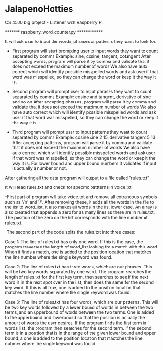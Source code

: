 # JalapenoHotties
CS 4500 big project - Listener with Raspberry Pi


*******     raspberry_word_counter.py     ************

It will ask user to input the words, phrases or patterns they want to look for.
- First program will start prompting user to input words they want to count separated by comma
    Example: sine, cosine, tangent, cotangent
  After accepting words, program will parse it by comma and validate that it does not exceed the maximum number of words
  We also have auto correct which will identify possible misspelled words and ask user if that word was misspelled, so they
  can change the word or keep it the way it is.
  
- Second program will prompt user to input phrases they want to count separated by comma
    Example: cosine and tangent, derivative of sine and so on
  After accepting phrases, program will parse it by comma and validate that it does not exceed the maximum number of words
  We also have auto correct which will identify possible misspelled words and ask user if that word was misspelled, so they
  can change the word or keep it the way it is.
  
- Third program will prompt user to input patterns they want to count separated by comma
    Example: cosine sine 2 15, derivative tangent 5 13
  After accepting patterns, program will parse it by comma and validate that it does not exceed the maximum number of words
  We also have auto correct which will identify possible misspelled words and ask user if that word was misspelled, so they
  can change the word or keep it the way it is.
  For lower bound and upper bound numbers it validates if input is actually a number or not.
  
After gathering all the data program will output to a file called "rules.txt"


It will read rules.txt and check for specific pattterns in voice.txt 

-First part of program will take voice.txt and remove all extraneous symbols such as '/n' and '/'.  After removing these, it adds all the words in the file to the list to word_list. It also makes all words in the list lower case.  An array is also created that appends a zero for as many lines as there are in rules.txt.  The position of the zero on the list corresponds with the line number of rules.txt.

-The second part of the code splits the rules.txt into three cases:

Case 1: The line of rules.txt has only one word.  If this is the case, the program traverses the length of word_list looking for a match with this word.  When it finds a match, one is added to the position location that matches the line number where the single keyword was found.

Case 2: The line of rules.txt has three words, which are our phrases.  This will be two key words separated by one word.  The program searches the length of rules.txt for the first key term, then searches to see if the next word is in the next spot over in the list, then does the same for the second key word.  If this is all true, one is added to the position location that matches the line number where the single keyword was found.  

Case 3:  The line of rules.txt has four words, which are our patterns.  This will be two key words followed by a lower bound of words in between the two terms, and an upperbound of words between the two terms.  One is added to the upperbound and lowerbound so that the position is actually the amount of words the user desires.  If the program finds the first term in words_list, the program then searches for the second term.  If the second term is in a position that is in the range of the given lower bound and upper bound, a one is added to the position location that mactches the line nubmer where the single keyword was found.


